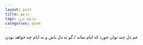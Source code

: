 ```yaml
---
layout: post
title: حافظ
tags: حافظ غزل
categories: poem
---
```


غم دل چند توان خورد که ایام نماند / گو نه دل باش و نه ایام چه خواهد بودن
